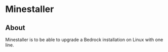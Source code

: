 # Minestaller

## About

Minestaller is to be able to upgrade a Bedrock installation on Linux with one line.
